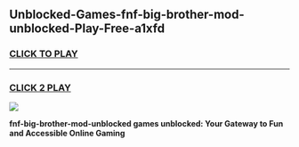 
## Unblocked-Games-fnf-big-brother-mod-unblocked-Play-Free-a1xfd
<h3>
<a href="https://premium76.site?title=fnf-big-brother-mod-unblocked&ref=23A">CLICK TO PLAY</a></h3>
<hr>

<h3>
<a href="https://premium76.site?title=fnf-big-brother-mod-unblocked&ref=23A">CLICK 2 PLAY</a>
  
</h3>

<a href="https://premium76.site?title=fnf-big-brother-mod-unblocked&ref=23A"><img src="https://clearcache.store/games.png"></a>


**fnf-big-brother-mod-unblocked games unblocked: Your Gateway to Fun and Accessible Online Gaming**
